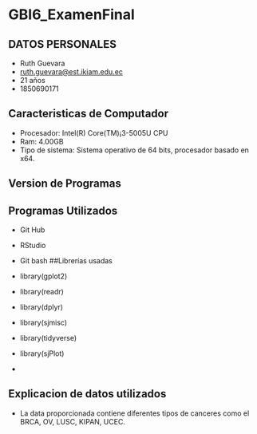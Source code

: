 # GBI6_ExamenFinal
## DATOS PERSONALES
- Ruth Guevara
- ruth.guevara@est.ikiam.edu.ec
- 21 años
- 1850690171
## Caracteristicas de Computador
- Procesador: Intel(R) Core(TM)¡3-5005U CPU
- Ram: 4.00GB
- Tipo de sistema: Sistema operativo de 64 bits, procesador basado en x64.
## Version de Programas 

## Programas Utilizados
- Git Hub
- RStudio
- Git bash 
##Librerías usadas

- library(gplot2)
- library(readr)
- library(dplyr)
- library(sjmisc)
- library(tidyverse)
- library(sjPlot)
-
## Explicacion de datos utilizados
- La data proporcionada contiene diferentes tipos de canceres como el BRCA, OV, LUSC, KIPAN, UCEC.  
